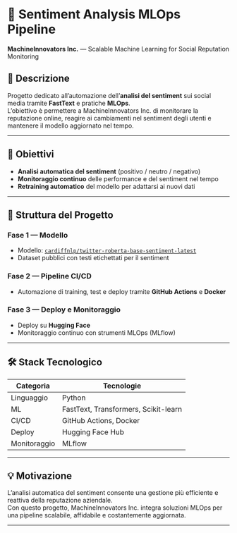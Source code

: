 # 🧠 Sentiment Analysis MLOps Pipeline  
**MachineInnovators Inc.** — Scalable Machine Learning for Social Reputation Monitoring  

## 📘 Descrizione  
Progetto dedicato all’automazione dell’**analisi del sentiment** sui social media tramite **FastText** e pratiche **MLOps**.  
L’obiettivo è permettere a MachineInnovators Inc. di monitorare la reputazione online, reagire ai cambiamenti nel sentiment degli utenti e mantenere il modello aggiornato nel tempo.  

---

## 🚀 Obiettivi
- **Analisi automatica del sentiment** (positivo / neutro / negativo)  
- **Monitoraggio continuo** delle performance e del sentiment nel tempo  
- **Retraining automatico** del modello per adattarsi ai nuovi dati  

---

## 🧩 Struttura del Progetto
### **Fase 1 — Modello**
- Modello: [`cardiffnlp/twitter-roberta-base-sentiment-latest`](https://huggingface.co/cardiffnlp/twitter-roberta-base-sentiment-latest)  
- Dataset pubblici con testi etichettati per il sentiment  

### **Fase 2 — Pipeline CI/CD**
- Automazione di training, test e deploy tramite **GitHub Actions** e **Docker**

### **Fase 3 — Deploy e Monitoraggio** 
- Deploy su **Hugging Face**
- Monitoraggio continuo con strumenti MLOps (MLflow)  

---

## 🛠️ Stack Tecnologico
| Categoria | Tecnologie |
|------------|-------------|
| Linguaggio | Python |
| ML | FastText, Transformers, Scikit-learn |
| CI/CD | GitHub Actions, Docker |
| Deploy | Hugging Face Hub |
| Monitoraggio | MLflow|

---


## 💡 Motivazione
L’analisi automatica del sentiment consente una gestione più efficiente e reattiva della reputazione aziendale.  
Con questo progetto, MachineInnovators Inc. integra soluzioni MLOps per una pipeline scalabile, affidabile e costantemente aggiornata.  

---

